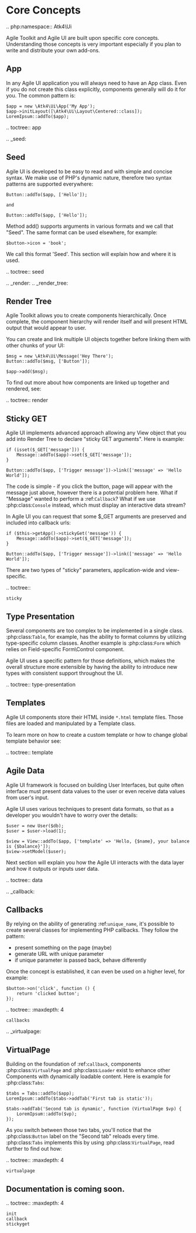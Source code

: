 # Core Concepts

.. php:namespace:: Atk4\Ui

Agile Toolkit and Agile UI are built upon specific core concepts. Understanding those
concepts is very important especially if you plan to write and distribute your own
add-ons.

## App

In any Agile UI application you will always need to have an App class. Even if you do not
create this class explicitly, components generally will do it for you. The common pattern
is:

```
$app = new \Atk4\Ui\App('My App');
$app->initLayout([\Atk4\Ui\Layout\Centered::class]);
LoremIpsum::addTo($app);
```

.. toctree::
    app

.. _seed:

## Seed

Agile UI is developed to be easy to read and with simple and concise syntax. We make use of
PHP's dynamic nature, therefore two syntax patterns are supported everywhere:

```
Button::addTo($app, ['Hello']);

and

Button::addTo($app, ['Hello']);
```

Method add() supports arguments in various formats and we call that "Seed". The same format
can be used elsewhere, for example:

```
$button->icon = 'book';
```

We call this format 'Seed'. This section will explain how and where it is used.

.. toctree::
    seed

.. _render:
.. _render_tree:

## Render Tree

Agile Toolkit allows you to create components hierarchically. Once complete, the component
hierarchy will render itself and will present HTML output that would appear to user.

You can create and link multiple UI objects together before linking them with other chunks of your UI:

```
$msg = new \Atk4\Ui\Message('Hey There');
Button::addTo($msg, ['Button']);

$app->add($msg);
```

To find out more about how components are linked up together and rendered, see:

.. toctree::
    render

## Sticky GET

Agile UI implements advanced approach allowing any View object that you add into Render Tree to
declare "sticky GET arguments". Here is example:

```
if (isset($_GET['message'])) {
    Message::addTo($app)->set($_GET['message']);
}

Button::addTo($app, ['Trigger message'])->link(['message' => 'Hello World']);
```

The code is simple - if you click the button, page will appear with the message just above, however
there is a potential problem here. What if "Message" wanted to perform a :ref:`Callback`? What if
we use :php:class:`Console` instead, which must display an interactive data stream?

In Agile UI you can request that some $_GET arguments are preserved and included into callback urls:

```
if ($this->getApp()->stickyGet('message')) {
    Message::addTo($app)->set($_GET['message']);
}

Button::addTo($app, ['Trigger message'])->link(['message' => 'Hello World']);
```

There are two types of "sticky" parameters, application-wide and view-specific.

.. toctree::

    sticky

## Type Presentation

Several components are too complex to be implemented in a single class. :php:class:`Table`, for example,
has the ability to format columns by utilizing type-specific column classes. Another example is :php:class:`Form`
which relies on Field-specific Form\Control component.

Agile UI uses a specific pattern for those definitions, which makes the overall structure more extensible
by having the ability to introduce new types with consistent support throughout the UI.

.. toctree::
    type-presentation

## Templates

Agile UI components store their HTML inside `*.html` template files. Those files are loaded
and manipulated by a Template class.

To learn more on how to create a custom template or how to change global template
behavior see:

.. toctree::
    template

## Agile Data

Agile UI framework is focused on building User Interfaces, but quite often interface must
present data values to the user or even receive data values from user's input.

Agile UI uses various techniques to present data formats, so that as a developer you wouldn't
have to worry over the details:

```
$user = new User($db);
$user = $user->load(1);

$view = View::addTo($app, ['template' => 'Hello, {$name}, your balance is {$balance}']);
$view->setModel($user);
```

Next section will explain you how the Agile UI interacts with the data layer and how it outputs or
inputs user data.

.. toctree::
    data

.. _callback:

## Callbacks

By relying on the ability of generating :ref:`unique_name`, it's possible to create several classes
for implementing PHP callbacks. They follow the pattern:

- present something on the page (maybe)
- generate URL with unique parameter
- if unique parameter is passed back, behave differently

Once the concept is established, it can even be used on a higher level, for example:

```
$button->on('click', function () {
    return 'clicked button';
});
```

.. toctree::
    :maxdepth: 4

    callbacks


.. _virtualpage:

## VirtualPage

Building on the foundation of :ref:`callback`, components :php:class:`VirtualPage` and :php:class:`Loader`
exist to enhance other Components with dynamically loadable content. Here is example for :php:class:`Tabs`:

```
$tabs = Tabs::addTo($app);
LoremIpsum::addTo($tabs->addTab('First tab is static'));

$tabs->addTab('Second tab is dynamic', function (VirtualPage $vp) {
    LoremIpsum::addTo($vp);
});
```

As you switch between those two tabs, you'll notice that the :php:class:`Button` label on the "Second tab"
reloads every time. :php:class:`Tabs` implements this by using :php:class:`VirtualPage`, read further to
find out how:


.. toctree::
    :maxdepth: 4

    virtualpage

## Documentation is coming soon.

.. toctree::
    :maxdepth: 4

    init
    callback
    stickyget


